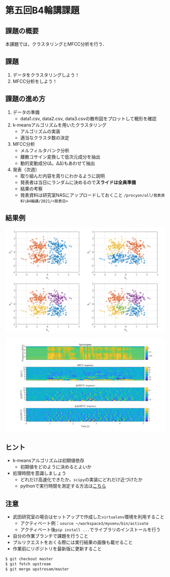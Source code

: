 # 第五回B4輪講課題

## 課題の概要

本課題では，クラスタリングとMFCC分析を行う．

## 課題

1. データをクラスタリングしよう！
2. MFCC分析をしよう！

## 課題の進め方

1. データの準備
   - data1.csv, data2.csv, data3.csvの散布図をプロットして概形を確認
2. k-meansアルゴリズムを用いたクラスタリング
   - アルゴリズムの実装
   - 適当なクラスタ数の決定
3. MFCC分析
   - メルフィルタバンク分析
   - 離散コサイン変換して低次元成分を抽出
   - 動的変動成分(Δ，ΔΔ)もあわせて抽出
4. 発表（次週）
   - 取り組んだ内容を周りにわかるように説明
   - 発表者は当日にランダムに決めるので**スライドは全員準備**
   - 結果の考察
   - 発表資料は研究室NASにアップロードしておくこと
      `/procyon/all/発表資料\B4輪講/2021/<発表日>`


## 結果例

![クラスタリング結果](./figs/clustering_result.png)

![MFCC](./figs/mfcc.png)

## ヒント

- k-meansアルゴリズムは初期値依存
  - 初期値をどのように決めるとよいか
- 処理時間を意識しましょう
  - どれだけ高速化できたか，`scipy`の実装にどれだけ近づけたか
  - pythonで実行時間を測定する方法は[こちら](http://st-hakky.hatenablog.com/entry/2018/01/26/214255)

## 注意

- 武田研究室の場合はセットアップで作成した`virtualenv`環境を利用すること  
    - アクティベート例：`source ~/workspace3/myvenv/bin/activate`  
    - アクティベート後`pip install ...`でライブラリのインストールを行う  
- 自分の作業ブランチで課題を行うこと
- プルリクエストをおくる際には実行結果の画像も載せること
- 作業前にリポジトリを最新版に更新すること

```
$ git checkout master
$ git fetch upstream
$ git merge upstresam/master
```

